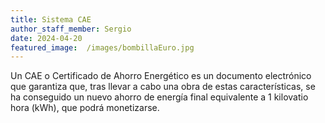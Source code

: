 ```yaml
---
title: Sistema CAE
author_staff_member: Sergio
date: 2024-04-20
featured_image:  /images/bombillaEuro.jpg
---
```

Un CAE o Certificado de Ahorro Energético es un documento electrónico que garantiza que, tras llevar a cabo una obra de estas características, se ha conseguido un nuevo ahorro de energía final equivalente a 1 kilovatio hora (kWh), que podrá monetizarse.
